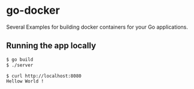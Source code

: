 # go-docker 

Several Examples for building docker containers for your Go applications.

## Running the app locally

```bash
$ go build
$ ./server
```

```bash
$ curl http://localhost:8080
Hellow World !
```
